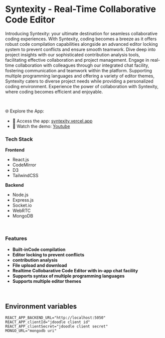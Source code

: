 # Syntexity - Real-Time Collaborative Code Editor

Introducing Syntexity: your ultimate destination for seamless collaborative coding experiences. With Syntexity, coding becomes a breeze as it offers robust code compilation capabilities alongside an advanced editor locking system to prevent conflicts and ensure smooth teamwork. Dive deep into project insights with our sophisticated contribution analysis tools, facilitating effective collaboration and project management. Engage in real-time collaboration with colleagues through our integrated chat facility, fostering communication and teamwork within the platform. Supporting multiple programming languages and offering a variety of editor themes, Syntexity caters to diverse project needs while providing a personalized coding environment. Experience the power of collaboration with Syntexity, where coding becomes efficient and enjoyable.

<br/>

🌐 Explore the App:
- 🔗 Access the app: [syntexity.vercel.app](https://syntexity.vercel.app/)
- 🎥 Watch the demo: [Youtube](https://youtu.be/AJGrwNIUF1k)

### Tech Stack

**Frontend**
- React.js
- CodeMirror
- D3
- TailwindCSS

**Backend**
- Node.js
- Express.js
- Socket.io
- WebRTC
- MongoDB

<br/>

### Features
- **Built-inCode compilation**
- **Editor locking to prevent conflicts**
- **contribution analysis**
- **File upload and download**
- **Realtime Collobarative Code Editor with in-app chat facility**
- **Supports syntax of multiple programming languages**
- **Supports multiple editor themes**
<br/>

## Environment variables
```
REACT_APP_BACKEND_URL="http://localhost:5050"
REACT_APP_clientId="jdoodle client id"
REACT_APP_clientSecret="jdoodle client secret"
MONGO_URL="mongodb uri"
```
